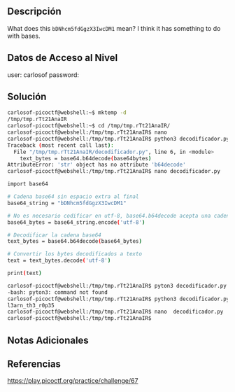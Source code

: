 ## Descripción 
What does this `bDNhcm5fdGgzX3IwcDM1` mean? I think it has something to do with bases.

## Datos de Acceso al Nivel
user: carlosof
password:

## Solución
```bash
carlosof-picoctf@webshell:~$ mktemp -d
/tmp/tmp.rTt21AnaIR
carlosof-picoctf@webshell:~$ cd /tmp/tmp.rTt21AnaIR/
carlosof-picoctf@webshell:/tmp/tmp.rTt21AnaIR$ nano
carlosof-picoctf@webshell:/tmp/tmp.rTt21AnaIR$ python3 decodificador.py 
Traceback (most recent call last):
  File "/tmp/tmp.rTt21AnaIR/decodificador.py", line 6, in <module>
    text_bytes = base64.b64decode(base64bytes)
AttributeError: 'str' object has no attribute 'b64decode'
carlosof-picoctf@webshell:/tmp/tmp.rTt21AnaIR$ nano decodificador.py 

import base64

# Cadena base64 sin espacio extra al final
base64_string = "bDNhcm5fdGgzX3IwcDM1"

# No es necesario codificar en utf-8, base64.b64decode acepta una cadena directamente
base64_bytes = base64_string.encode('utf-8')

# Decodificar la cadena base64
text_bytes = base64.b64decode(base64_bytes)

# Convertir los bytes decodificados a texto
text = text_bytes.decode('utf-8')

print(text)

carlosof-picoctf@webshell:/tmp/tmp.rTt21AnaIR$ pyton3 decodificador.py 
-bash: pyton3: command not found
carlosof-picoctf@webshell:/tmp/tmp.rTt21AnaIR$ python3 decodificador.py 
l3arn_th3_r0p35
carlosof-picoctf@webshell:/tmp/tmp.rTt21AnaIR$ nano  decodificador.py 
carlosof-picoctf@webshell:/tmp/tmp.rTt21AnaIR$ 

```

## Notas Adicionales

## Referencias 
https://play.picoctf.org/practice/challenge/67